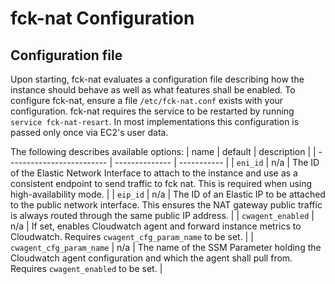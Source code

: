 # fck-nat Configuration

## Configuration file

Upon starting, fck-nat evaluates a configuration file describing how the instance should behave as well as what features
shall be enabled. To configure fck-nat, ensure a file `/etc/fck-nat.conf` exists with your configuration. fck-nat
requires the service to be restarted by running `service fck-nat-resart`. In most implementations this configuration is
passed only once via EC2's user data.

The following describes available options:
| name                      | default        | description |
| ------------------------- | -------------- | ----------- |
| `eni_id`                  | n/a            | The ID of the Elastic Network Interface to attach to the instance and use as a consistent endpoint to send traffic to fck nat. This is required when using high-availability mode. |
| `eip_id`                  | n/a            | The ID of an Elastic IP to be attached to the public network interface. This ensures the NAT gateway public traffic is always routed through the same public IP address. |
| `cwagent_enabled`         | n/a            | If set, enables Cloudwatch agent and forward instance metrics to Cloudwatch. Requires `cwagent_cfg_param_name` to be set. |
| `cwagent_cfg_param_name`  | n/a            | The name of the SSM Parameter holding the Cloudwatch agent configuration and which the agent shall pull from. Requires `cwagent_enabled` to be set. |

